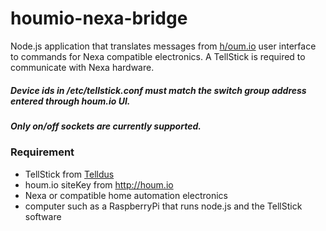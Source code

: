 houmio-nexa-bridge
==================

Node.js application that translates messages from [h/oum.io](http://houm.io) user interface to commands for Nexa compatible electronics. A TellStick is required to communicate with Nexa hardware.

##### Device ids in /etc/tellstick.conf must match the switch group address entered through houm.io UI.

##### Only on/off sockets are currently supported.

### Requirement
* TellStick from [Telldus](http://www.telldus.se/products/tellstick)
* houm.io siteKey from http://houm.io
* Nexa or compatible home automation electronics
* computer such as a RaspberryPi that runs node.js and the TellStick software
